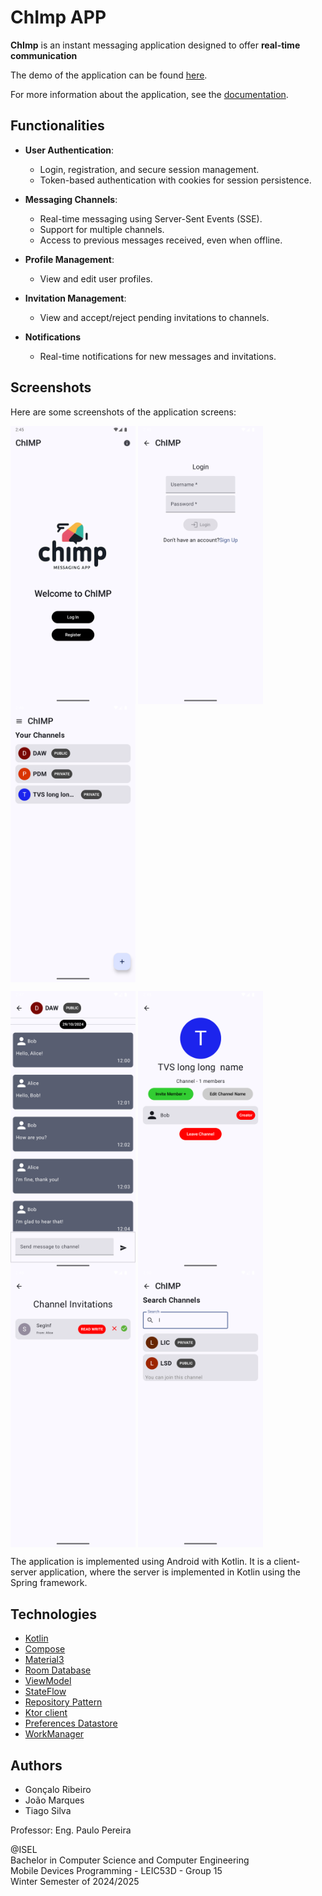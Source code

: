 # ChImp APP

**ChImp** is an instant messaging application designed to offer **real-time communication**

The demo of the application can be found [here](https://www.youtube.com/watch?v=REzTkMhVgWw).

For more information about the application, see the [documentation](docs/README.md).

## Functionalities

- **User Authentication**:
  - Login, registration, and secure session management.
  - Token-based authentication with cookies for session persistence.

- **Messaging Channels**:
  - Real-time messaging using Server-Sent Events (SSE).
  - Support for multiple channels.
  - Access to previous messages received, even when offline.

- **Profile Management**:
  - View and edit user profiles.

- **Invitation Management**:
  - View and accept/reject pending invitations to channels.

- **Notifications**
  - Real-time notifications for new messages and invitations.

## Screenshots

Here are some screenshots of the application screens:

<p align="left">
    <img align="center" src="docs/home.png" alt="home" width="200"/>
    <img align="center" src="docs/login.png" alt="login" width="200"/>
    <img align="center" src="docs/channelList.png" alt="channel-list" width="200">
</p>
<p align="left">
    <img align="center" src="docs/channel.png" alt="channel-messages" width="200"/>
    <img align="center" src="docs/channelDetails.png" alt="channel-details" width="200"/>
    <img align="center" src="docs/invitations.png" alt="invitations-list" width="200"/>
     <img align="center" src="docs/searchChannels.png" alt="search-channels" width="200"/>
</p>

The application is implemented using Android with Kotlin. It is a client-server application, where
the server is implemented in Kotlin using the Spring framework.

## Technologies

- [Kotlin](https://kotlinlang.org/)
- [Compose](https://developer.android.com/develop/ui/compose?hl=en)
- [Material3](https://developer.android.com/jetpack/androidx/releases/compose-material3?hl=en)
- [Room Database](https://developer.android.com/training/data-storage/room)
- [ViewModel](https://developer.android.com/topic/libraries/architecture/viewmodel?hl=en)
- [StateFlow](https://developer.android.com/kotlin/flow/stateflow-and-sharedflow?hl=en)
- [Repository Pattern](https://developer.android.com/topic/architecture/data-layer?hl=en)
- [Ktor client](https://ktor.io/docs/client-create-and-configure.html)
- [Preferences Datastore](https://developer.android.com/topic/libraries/architecture/datastore)
- [WorkManager](https://developer.android.com/topic/libraries/architecture/workmanager)

## Authors

- Gonçalo Ribeiro
- João Marques
- Tiago Silva

 Professor: Eng. Paulo Pereira

@ISEL<br>
Bachelor in Computer Science and Computer Engineering<br>
Mobile Devices Programming - LEIC53D - Group 15<br>
Winter Semester of 2024/2025
